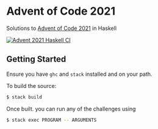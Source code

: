 # Advent of Code 2021
Solutions to [Advent of Code 2021](https://adventofcode.com/2021) in Haskell

[![Advent 2021 Haskell CI](https://github.com/ehigham/advent/actions/workflows/2021-haskell.yaml/badge.svg)](https://github.com/ehigham/advent/actions/workflows/2021-haskell.yaml)

## Getting Started

Ensure you have `ghc` and `stack` installed and on your path.

To build the source:
```bash
$ stack build
```

Once built. you can run any of the challenges using
```bash
$ stack exec PROGRAM -- ARGUMENTS
```
